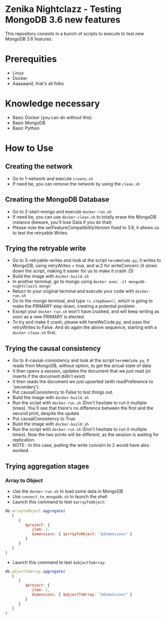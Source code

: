 # Zenika Nightclazz - Testing MongoDB 3.6 new features

This repository consists in a bunch of scripts to execute to test new MongoDB 3.6 features.

# Prerequities

 * Linux
 * Docker
 * Aaaaaand, that's all folks

# Knowledge necessary

 * Basic Docker (you can do without this)
 * Basic MongoDB
 * Basic Python

# How to Use

## Creating the network

 * Go to 1-network and execute `create.sh`
 * If need be, you can remove the network by using the `clean.sh`

## Creating the MongoDB Database

 * Go to 2-start-mongo and execute `docker-run.sh`
 * If need be, you can use `docker-clean.sh` to totally erase the MongoDB instance (beware, you'll lose Data if you do that)
 * Please note the setFeatureCompatibilityVersion fixed to 3.6, it allows us to test the retryable Writes.

## Trying the retryable write

 * Go to 3-retryable-writes and look at the script `hereWeCode.py`, it writes to MongoDB, using retryWrites = true, and w:2 for writeConcern (it slows down the script, making it easier for us to make it crash :D)
 * Build the image with `docker-build.sh`
 * In another terminal, go to mongo using `docker exec -it mongodb-nightclazz1 mongo`
 * Return to your original terminal and execute your code with `docker-run.sh`
 * Go to the mongo terminal, and type `rs.stepDown()`, which is going to make the PRIMARY step down, creating a potential problem
 * Except your `docker-run.sh` won't have crashed, and will keep writing as soon as a new PRIMARY is elected.
 * To try and make it crash, please edit hereWeCode.py, and pass the retryWrites to False. And do again the above sequence, starting with a `docker-clean.sh` first.

## Trying the causal consistency

 * Go to 4-causal-consistency and look at the script `hereWeCode.py`, it reads from MongoDB, without option, to get the actual state of data
 * It then opens a session, updates the document that we just read (or inserts if the document didn't exist)
 * It then reads the document we just upserted (with readPreference to 'secondary').
 * Put causalConsistency to False to test things out.
 * Build the image with `docker-build.sh`
 * Run the script with `docker-run.sh` (Don't hesitate to run it multiple times). You'll see that there's no difference between the first and the second print, despite the update
 * Put causalConsistency to True.
 * Build the image with `docker-build.sh`
 * Run the script with `docker-run.sh` (Don't hesitate to run it multiple times). Now the two prints will be different, as the session is waiting for replication. 
 * NOTE : In this case, putting the write concern to 2 would have also worked.

## Trying aggregation stages

### Array to Object
 * Use the `docker-run.sh` to load some data in MongoDB
 * Use `connect_to_mongodb.sh` to launch the shell
 * Launch this command to test `$arrayToObject`:
```javascript
db.arrayToObject.aggregate(
   [
      {
         $project: {
            item: 1,
            dimensions: { $arrayToObject: "$dimensions" }
         }
      }
   ]
)
```
 * Launch this command to test `$objectToArray`:
```javascript
db.objectToArray.aggregate(
   [
      {
         $project: {
            item: 1,
            dimensions: { $objectToArray: "$dimensions" }
         }
      }
   ]
)
```

